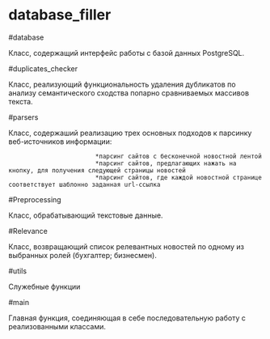 # database_filler

#database
  
  Класс, содержащий интерфейс работы с базой данных PostgreSQL.
  
#duplicates_checker

  Класс, реализующий функциональность удаления дубликатов по анализу семантического сходства попарно сравниваемых массивов текста.
  
#parsers

  Класс, содержаший реализацию трех основных подходов к парсинку веб-источников информации:  
                            
                            *парсинг сайтов с бесконечной новостной лентой
                            *парсинг сайтов, предлагающих нажать на кнопку, для получения следующей страницы новостей
                            *парсинг сайтов, где каждой новостной странице соответствует шаблонно заданная url-ссылка

#Preprocessing

  Класс, обрабатывающий текстовые данные.
  
#Relevance

  Класс, возвращающий список релевантных новостей по одному из выбранных ролей (бухгалтер; бизнесмен).
  
#utils

  Служебные функции
  
#main

  Главная функция, соединяющая в себе последовательную работу с реализованными классами.
